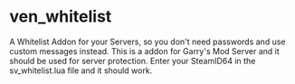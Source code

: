 # ven_whitelist
A Whitelist Addon for your Servers, so you don't need passwords and use custom messages instead.
This is a addon for Garry's Mod Server and it should be used for server protection. Enter your SteamID64 in the sv_whitelist.lua file and it should work.
